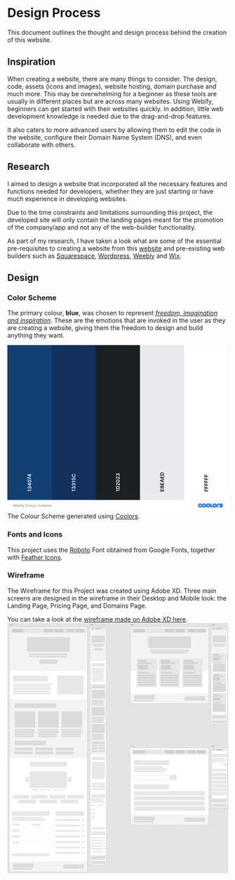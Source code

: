 # Design Process
This document outlines the thought and design process behind the creation of this website.  

## Inspiration
When creating a website, there are many things to consider. The design, code, assets (icons and images), website hosting, domain purchase and much more. This may be overwhelming for a beginner as these tools are usually in different places but are across many websites. Using Webify, beginners can get started with their websites quickly. In addition, little web development knowledge is needed due to the drag-and-drop features. 

It also caters to more advanced users by allowing them to edit the code in the website, configure their Domain Name System (DNS), and even collaborate with others.

## Research
I aimed to design a website that incorporated all the necessary features and functions needed for developers, whether they are just starting or have much experience in developing websites.  

Due to the time constraints and limitations surrounding this project, the developed site will only contain the landing pages meant for the promotion of the company/app and not any of the web-builder functionality.  

As part of my research, I have taken a look what are some of the essential pre-requisites to creating a website from this [website](https://digital.com/how-to-create-a-website/) and pre-existing web builders such as [Squarespace](https://www.squarespace.com/), [Wordpress](https://wordpress.org/), [Weebly](https://www.weebly.com/sg) and [Wix](https://www.wix.com/).

## Design

### Color Scheme
The primary colour, **blue**, was chosen to represent [_freedom, imagination and inspiration_](https://www.supercolor.com/blog/the-meaning-of-the-color-blue). These are the emotions that are invoked in the user as they are creating a website, giving them the freedom to design and build anything they want.

![Colour Scheme from Coolors](./assets/colour-scheme.png)
The Colour Scheme generated using [Coolors](https://coolors.co/134074-13315c-1d2023-e8eaed-ffffff).

### Fonts and Icons
This project uses the [Roboto](https://fonts.google.com/specimen/Roboto) Font obtained from Google Fonts, together with [Feather Icons](https://feathericons.com/).

### Wireframe
The Wireframe for this Project was created using Adobe XD. Three main screens are designed in the wireframe in their Desktop and Mobile look: the Landing Page, Pricing Page, and Domains Page.  

You can take a look at the [wireframe made on Adobe XD here](https://xd.adobe.com/view/8e39e14d-1ab2-4f73-a6fe-c233b51017f3-db6a/).
![XD Wireframe](./assets/Wireframe.png)